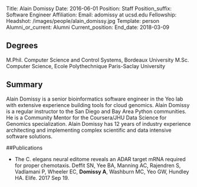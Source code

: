 Title: Alain Domissy
Date: 2016-06-01
Position: Staff
Position_suffix: Software Engineer 
Affiliation:
Email: adomissy at ucsd.edu
Fellowship:
Headshot: /images/people/alain_domissy.jpg
Template: person
Alumni_or_current: Alumni
Current_position: 
End_date: 2018-03-09
<!-- Status: draft -->

## Degrees
M.Phil. Computer Science and Control Systems, Bordeaux University 
M.Sc. Computer Science, Ecole Polythechnique Paris-Saclay University

## Summary
Alain Domissy is a senior bioinformatics software engineer in the Yeo lab with extensive experience building tools for cloud genomics. Alain Domissy is a regular instructor to the San Diego and Bay Area Python communities. He is a Community Mentor for the Coursera/JHU Data Science for Genomics specialization. Alain Domissy has 12 years of industry experience architecting and implementing complex scientific and data intensive software solutions.

##Publications
* The C. elegans neural editome reveals an ADAR target mRNA required for proper chemotaxis. Deffit SN, Yee BA, Manning AC, Rajendren S, Vadlamani P, Wheeler EC, **Domissy A**, Washburn MC, Yeo GW, Hundley HA. Elife. 2017 Sep 19.
